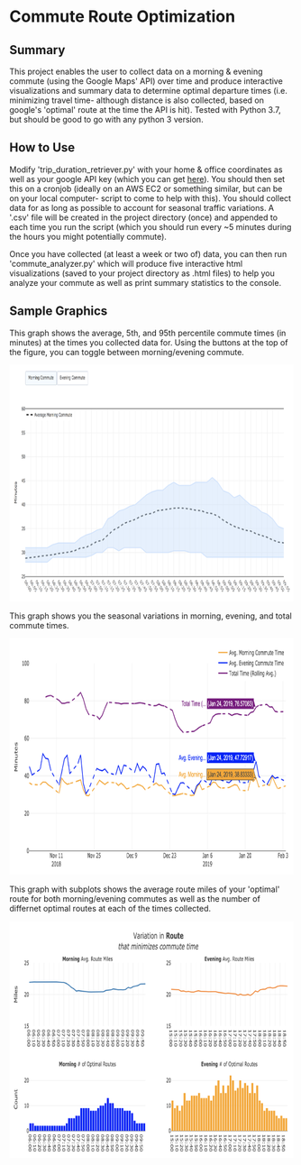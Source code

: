 # Commute Route Optimization

## Summary
This project enables the user to collect data on a morning & evening commute (using the Google Maps' API) over time and produce interactive visualizations and summary data to determine optimal departure times (i.e. minimizing travel time- although distance is also collected, based on google's 'optimal' route at the time the API is hit). Tested with Python 3.7, but should be good to go with any python 3 version.

## How to Use

Modify 'trip_duration_retriever.py' with your home & office coordinates as well as your google API key (which you can get [here](https://developers.google.com/maps/documentation/directions/get-api-key)). You should then set this on a cronjob (ideally on an AWS EC2 or something similar, but can be on your local computer- script to come to help with this). You should collect data for as long as possible to account for seasonal traffic variations. A '.csv' file will be created in the project directory (once) and appended to each time you run the script (which you should run every ~5 minutes during the hours you might potentially commute).

Once you have collected (at least a week or two of) data, you can then run 'commute_analyzer.py' which will produce five interactive html visualizations (saved to your project directory as .html files) to help you analyze your commute as well as print summary statistics to the console.

## Sample Graphics

This graph shows the average, 5th, and 95th percentile commute times (in minutes) at the times you collected data for. Using the buttons at the top of the figure, you can toggle between morning/evening commute.

<p align="left">
  <img src="https://github.com/slevin886/trip_durations/blob/master/images/commute_times.png" height="420" width="560">
</p>

This graph shows you the seasonal variations in morning, evening, and total commute times.

<p align="left">
  <img src="https://github.com/slevin886/trip_durations/blob/master/images/daily_commutes.png" height="420" width="560">
</p>

This graph with subplots shows the average route miles of your 'optimal' route for both morning/evening commutes as well as the number of differnet optimal routes at each of the times collected.

<p align="left">
  <img src="https://github.com/slevin886/trip_durations/blob/master/images/commute_distances.png" height="420" width="560">
</p>
